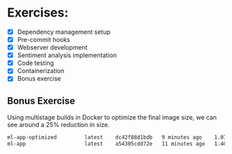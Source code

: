 # Exercises:
- [x] Dependency management setup
- [x] Pre-commit hooks
- [x] Webserver development
- [x] Sentiment analysis implementation
- [x] Code testing
- [x] Containerization
- [x] Bonus exercise

## Bonus Exercise

Using multistage builds in Docker to optimize the final image size, we can see around a 25% reduction in size.

```bash
ml-app-optimized         latest    dc42f88d1bdb   9 minutes ago    1.07GB
ml-app                   latest    a54305cdd72e   11 minutes ago   1.4GB
```